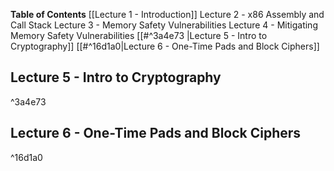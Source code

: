 

**Table of Contents**
[[Lecture 1 - Introduction]]
Lecture 2 - x86 Assembly and Call Stack
Lecture 3 - Memory Safety Vulnerabilities
Lecture 4 - Mitigating Memory Safety Vulnerabilities
[[#^3a4e73 |Lecture 5 - Intro to Cryptography]]
[[#^16d1a0|Lecture 6 - One-Time Pads and Block Ciphers]]








## Lecture 5 - Intro to Cryptography

^3a4e73







## Lecture 6 - One-Time Pads and Block Ciphers

^16d1a0








